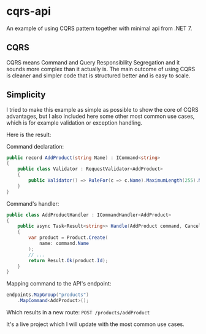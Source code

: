 # cqrs-api

An example of using CQRS pattern together with minimal api from .NET 7.

## CQRS
CQRS means Command and Query Responsibility Segregation and it sounds more complex than it actually is. The main outcome of using CQRS is cleaner and simpler code that is structured better and is easy to scale.

## Simplicity
I tried to make this example as simple as possible to show the core of CQRS advantages, but I also included here some other most common use cases, which is for example validation or exception handling. 

Here is the result:

Command declaration:
```csharp
public record AddProduct(string Name) : ICommand<string>
{
    public class Validator : RequestValidator<AddProduct>
    {
        public Validator() => RuleFor(c => c.Name).MaximumLength(255).NotEmpty();
    }
}
```

Command's handler:
```csharp
public class AddProductHandler : ICommandHandler<AddProduct>
{
    public async Task<Result<string>> Handle(AddProduct command, CancellationToken ct)
    {
        var product = Product.Create(
            name: command.Name
        );
        // ...
        return Result.Ok(product.Id);
    }
}
```

Mapping command to the API's endpoint:
```csharp
endpoints.MapGroup("products")
    .MapCommand<AddProduct>();
```

Which results in a new route:
`POST /products/addProduct`

It's a live project which I will update with the most common use cases.